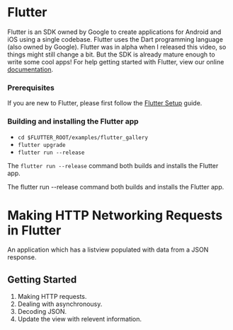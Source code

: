 
# Flutter

Flutter is an SDK owned by Google to create applications for Android and iOS using a single codebase. Flutter uses the Dart programming language (also owned by Google). Flutter was in alpha when I released this video, so things might still change a bit. But the SDK is already mature enough to write some cool apps!
For help getting started with Flutter, view our online
[documentation](https://flutter.io/).

### Prerequisites

If you are new to Flutter, please first follow
the [Flutter Setup](https://flutter.io/setup/) guide.

### Building and installing the Flutter app

* `cd $FLUTTER_ROOT/examples/flutter_gallery`
* `flutter upgrade`
* `flutter run --release`

The `flutter run --release` command both builds and installs the Flutter app.

The flutter run --release command both builds and installs the Flutter app.
# Making HTTP Networking Requests in Flutter 

An application which has a listview populated with data from a JSON response.

## Getting Started
1) Making HTTP requests.
2) Dealing with asynchronousy.
3) Decoding JSON.
4) Update the view with relevent information.
